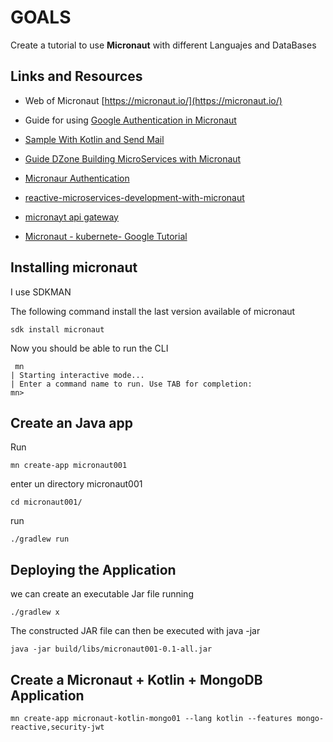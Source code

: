# GOALS

Create a tutorial to use **Micronaut** with different Languajes and DataBases

## Links and Resources

* Web of Micronaut [https://micronaut.io/](https://micronaut.io/)
* Guide for using [Google Authentication in Micronaut](https://guides.micronaut.io/micronaut-oauth2-oidc-google/guide/index.html )

* [Sample With Kotlin and Send Mail](https://guides.micronaut.io/micronaut-email-kotlin/guide/index.html)

* [Guide DZone Building MicroServices with Micronaut](https://dzone.com/articles/building-microservices-with-micronaut)

* [Micronaur Authentication](https://micronaut-projects.github.io/micronaut-security/latest/guide/)
* [reactive-microservices-development-with-micronaut](https://arul.dev/2019/03/31/reactive-microservices-development-with-micronaut/)
* [micronayt api gateway](https://arul.dev/2019/04/07/micronaut-api-gateway-in-action/)

* [Micronaut - kubernete- Google Tutorial](https://codelabs.developers.google.com/codelabs/cloud-micronaut-kubernetes/index.html?index=..%2F..index#1)

## Installing micronaut

I use SDKMAN

The following command install the last version available of micronaut

	sdk install micronaut

Now you should be able to run the CLI

```
 mn
| Starting interactive mode...
| Enter a command name to run. Use TAB for completion:
mn>

```

## Create an Java app

Run 

	mn create-app micronaut001

enter un directory micronaut001 

	cd micronaut001/

run

	./gradlew run

## Deploying the Application

we can create an executable Jar file running

	./gradlew x	

The constructed JAR file can then be executed with java -jar

	java -jar build/libs/micronaut001-0.1-all.jar


## Create a Micronaut + Kotlin + MongoDB Application

	mn create-app micronaut-kotlin-mongo01 --lang kotlin --features mongo-reactive,security-jwt












